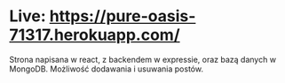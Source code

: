 # Live: https://pure-oasis-71317.herokuapp.com/ 
Strona napisana w react, z backendem w expressie, oraz bazą danych w MongoDB.
Możliwość dodawania i usuwania postów.
